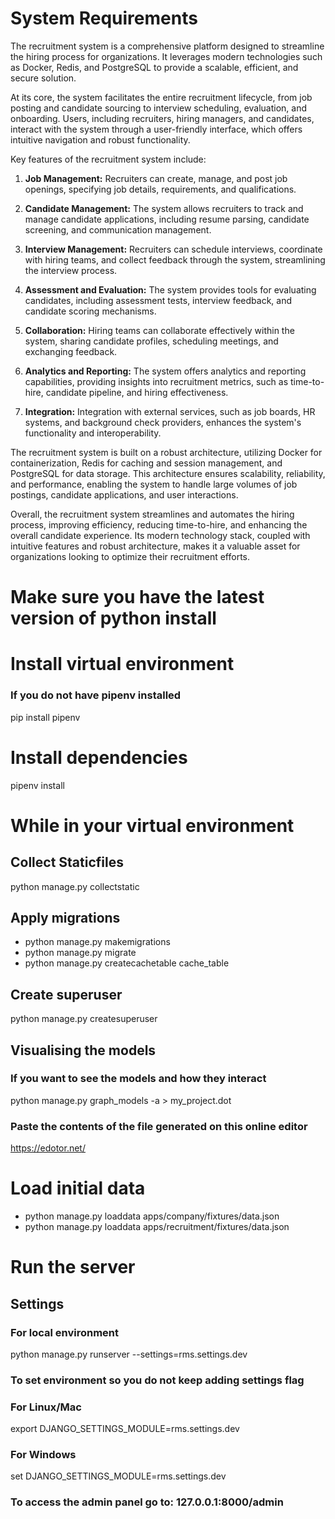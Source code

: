 # System Requirements
The recruitment system is a comprehensive platform designed to streamline the hiring process for organizations. It leverages modern technologies such as Docker, Redis, and PostgreSQL to provide a scalable, efficient, and secure solution. 

At its core, the system facilitates the entire recruitment lifecycle, from job posting and candidate sourcing to interview scheduling, evaluation, and onboarding. Users, including recruiters, hiring managers, and candidates, interact with the system through a user-friendly interface, which offers intuitive navigation and robust functionality.

Key features of the recruitment system include:

1. **Job Management:** Recruiters can create, manage, and post job openings, specifying job details, requirements, and qualifications.

2. **Candidate Management:** The system allows recruiters to track and manage candidate applications, including resume parsing, candidate screening, and communication management.

3. **Interview Management:** Recruiters can schedule interviews, coordinate with hiring teams, and collect feedback through the system, streamlining the interview process.

4. **Assessment and Evaluation:** The system provides tools for evaluating candidates, including assessment tests, interview feedback, and candidate scoring mechanisms.

5. **Collaboration:** Hiring teams can collaborate effectively within the system, sharing candidate profiles, scheduling meetings, and exchanging feedback.

6. **Analytics and Reporting:** The system offers analytics and reporting capabilities, providing insights into recruitment metrics, such as time-to-hire, candidate pipeline, and hiring effectiveness.

7. **Integration:** Integration with external services, such as job boards, HR systems, and background check providers, enhances the system's functionality and interoperability.

The recruitment system is built on a robust architecture, utilizing Docker for containerization, Redis for caching and session management, and PostgreSQL for data storage. This architecture ensures scalability, reliability, and performance, enabling the system to handle large volumes of job postings, candidate applications, and user interactions.

Overall, the recruitment system streamlines and automates the hiring process, improving efficiency, reducing time-to-hire, and enhancing the overall candidate experience. Its modern technology stack, coupled with intuitive features and robust architecture, makes it a valuable asset for organizations looking to optimize their recruitment efforts.








# Make sure you have the latest version of python install

# Install virtual environment
### If you do not have pipenv installed
pip install pipenv

# Install dependencies
pipenv install

# While in your virtual environment 
## Collect Staticfiles
python manage.py collectstatic


## Apply migrations
- python manage.py makemigrations
- python manage.py migrate
- python manage.py createcachetable cache_table

## Create superuser
python manage.py createsuperuser

## Visualising the models
### If you want to see the models and how they interact
python manage.py graph_models -a > my_project.dot
### Paste the contents of the file generated on this online editor
https://edotor.net/

# Load initial data
- python manage.py loaddata apps/company/fixtures/data.json
- python manage.py loaddata apps/recruitment/fixtures/data.json

# Run the server
## Settings
### For local environment
python manage.py runserver --settings=rms.settings.dev

### To set environment so you do not keep adding settings flag
### For Linux/Mac
export DJANGO_SETTINGS_MODULE=rms.settings.dev
### For Windows
set DJANGO_SETTINGS_MODULE=rms.settings.dev

### To access the admin panel go to: 127.0.0.1:8000/admin